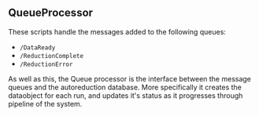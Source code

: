 ## QueueProcessor

These scripts handle the messages added to the following queues:
* `/DataReady`
* `/ReductionComplete`
* `/ReductionError`

As well as this, the Queue processor is the interface between the message queues and
the autoreduction database. More specifically it creates the dataobject for each run,
and updates it's status as it progresses through pipeline of the system.
